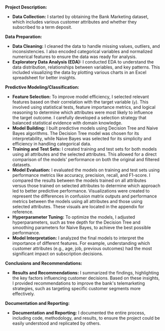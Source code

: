 **Project Description:**

*   **Data Collection:** I started by obtaining the Bank Marketing dataset, which includes various customer attributes and whether they subscribed to a term deposit.

**Data Preparation:**

*   **Data Cleaning:** I cleaned the data to handle missing values, outliers, and inconsistencies. I also encoded categorical variables and normalized numerical features to ensure the data was ready for analysis.
*   **Exploratory Data Analysis (EDA):** I conducted EDA to understand the data distribution, relationships between variables, and key patterns. This included visualizing the data by plotting various charts in an Excel spreadsheet for better insights.

**Predictive Modeling/Classification:**

*   **Feature Selection:** To improve model efficiency, I selected relevant features based on their correlation with the target variable (`y`). This involved using statistical tests, feature importance metrics, and logical reasoning to determine which attributes were most likely to influence the target outcome. I carefully developed a selection strategy that balanced statistical evidence with domain knowledge.
*   **Model Building:** I built predictive models using Decision Tree and Naive Bayes algorithms. The Decision Tree model was chosen for its interpretability, while Naive Bayes was selected for its simplicity and efficiency in handling categorical data.
*   **Training and Test Sets:** I created training and test sets for both models using all attributes and the selected attributes. This allowed for a direct comparison of the models' performance on both the original and filtered datasets.
*   **Model Evaluation:** I evaluated the models on training and test sets using performance metrics like accuracy, precision, recall, and F1-score. I compared the results between the models trained on all attributes versus those trained on selected attributes to determine which approach led to better predictive performance. Visualizations were created to represent the differences in confusion matrix outputs and performance metrics between the models using all attributes and those using selected attributes. These visuals are located in the appendix for reference.
*   **Hyperparameter Tuning:** To optimize the models, I adjusted hyperparameters, such as tree depth for the Decision Tree and smoothing parameters for Naive Bayes, to achieve the best possible performance.
*   **Model Interpretation:** I analyzed the final models to interpret the importance of different features. For example, understanding which customer attributes (e.g., age, job, previous outcomes) had the most significant impact on subscription decisions.

**Conclusions and Recommendations:**

*   **Results and Recommendations:** I summarized the findings, highlighting the key factors influencing customer decisions. Based on these insights, I provided recommendations to improve the bank's telemarketing strategies, such as targeting specific customer segments more effectively.

**Documentation and Reporting:**

*   **Documentation and Reporting:** I documented the entire process, including code, methodology, and results, to ensure the project could be easily understood and replicated by others.
